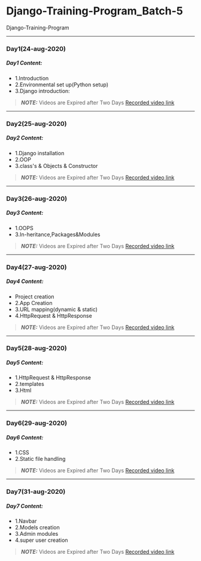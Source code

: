 # Django-Training-Program_Batch-5
Django-Training-Program
_____
### Day1(24-aug-2020)
##### Day1 Content:

- 1.Introduction 
- 2.Environmental set up(Python setup)
- 3.Django introduction:

> **_NOTE:_** Videos are Expired after Two Days
[Recorded video link](https://transcripts.gotomeeting.com/#/s/0f130d5ea2a5968cf4f4ef0d0852562fd917ec835045a68c7becf549b02c8f0d)

_____
### Day2(25-aug-2020)
##### Day2 Content:

- 1.Django installation
- 2.OOP
- 3.class's & Objects & Constructor

> **_NOTE:_** Videos are Expired after Two Days
[Recorded video link](https://transcripts.gotomeeting.com/#/s/ddb4eea41220400ac23b77053b1b5561d08917f5a2decf0b64fc4e714141d508)

_____
### Day3(26-aug-2020)
##### Day3 Content:

- 1.OOPS
- 3.In-heritance,Packages&Modules

> **_NOTE:_** Videos are Expired after Two Days
[Recorded video link](https://transcripts.gotomeeting.com/#/s/635d9c774eccbacb5271eb9fcfd07b069cb61654231ade216203dfb66386dcc7)

_____
### Day4(27-aug-2020)
##### Day4 Content:

- Project creation
- 2.App Creation 
- 3.URL mapping(dynamic & static)
- 4.HttpRequest & HttpResponse

> **_NOTE:_** Videos are Expired after Two Days
[Recorded video link](https://transcripts.gotomeeting.com/#/s/1a98a821a62fb0588e33bf99f5d40f21f433f56a3d1762836895633cca594fcd)

_____
### Day5(28-aug-2020)
##### Day5 Content:

- 1.HttpRequest & HttpResponse
- 2.templates
- 3.Html

> **_NOTE:_** Videos are Expired after Two Days
[Recorded video link](https://transcripts.gotomeeting.com/#/s/1f190d7eb1a8365f8e7a73598e36bf9da1e46e50625d1b3083f9a6758d037b7d)

_____
### Day6(29-aug-2020)
##### Day6 Content:

- 1.CSS
- 2.Static file handling

> **_NOTE:_** Videos are Expired after Two Days
[Recorded video link](https://transcripts.gotomeeting.com/#/s/92eb3a1621152d6aa2f5b40f8cc356b04a611ebe4e96cf367b4bd9bef2e4a2c9)

_____
### Day7(31-aug-2020)
##### Day7 Content:

- 1.Navbar
- 2.Models creation
- 3.Admin modules
- 4.super user creation

> **_NOTE:_** Videos are Expired after Two Days
[Recorded video link](https://transcripts.gotomeeting.com/#/s/d824a55eddec4211cbc9427374538b4d6e5453d925ea985d9cb308615f3ccce9)
